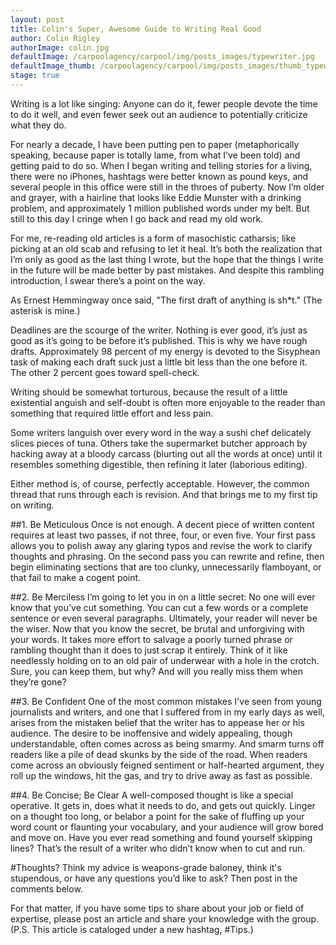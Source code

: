 ```yaml
--- 
layout: post
title: Colin's Super, Awesome Guide to Writing Real Good
author: Colin Rigley
authorImage: colin.jpg
defaultImage: /carpoolagency/carpool/img/posts_images/typewriter.jpg
defaultImage_thumb: /carpoolagency/carpool/img/posts_images/thumb_typewriter.jpg
stage: true
---
```

Writing is a lot like singing: Anyone can do it, fewer people devote the time to do it well, and even fewer seek out an audience to potentially criticize what they do.

<!--more-->

For nearly a decade, I have been putting pen to paper (metaphorically speaking, because paper is totally lame, from what I’ve been told) and getting paid to do so. When I began writing and telling stories for a living, there were no iPhones, hashtags were better known as pound keys, and several people in this office were still in the throes of puberty. Now I’m older and grayer, with a hairline that looks like Eddie Munster with a drinking problem, and approximately 1 million published words under my belt. But still to this day I cringe when I go back and read my old work.

For me, re-reading old articles is a form of masochistic catharsis; like picking at an old scab and refusing to let it heal. It’s both the realization that I’m only as good as the last thing I wrote, but the hope that the things I write in the future will be made better by past mistakes. And despite this rambling introduction, I swear there’s a point on the way.

As Ernest Hemmingway once said, "The first draft of anything is sh*t." (The asterisk is mine.)

Deadlines are the scourge of the writer. Nothing is ever good, it’s just as good as it’s going to be before it’s published. This is why we have rough drafts. Approximately 98 percent of my energy is devoted to the Sisyphean task of making each draft suck just a little bit less than the one before it. The other 2 percent goes toward spell-check.

Writing should be somewhat torturous, because the result of a little existential anguish and self-doubt is often more enjoyable to the reader than something that required little effort and less pain.

Some writers languish over every word in the way a sushi chef delicately slices pieces of tuna. Others take the supermarket butcher approach by hacking away at a bloody carcass (blurting out all the words at once) until it resembles something digestible, then refining it later (laborious editing).

Either method is, of course, perfectly acceptable. However, the common thread that runs through each is revision. And that brings me to my first tip on writing.

##1. Be Meticulous
Once is not enough. A decent piece of written content requires at least two passes, if not three, four, or even five. Your first pass allows you to polish away any glaring typos and revise the work to clarify thoughts and phrasing. On the second pass you can rewrite and refine, then begin eliminating sections that are too clunky, unnecessarily flamboyant, or that fail to make a cogent point.

##2. Be Merciless
I’m going to let you in on a little secret: No one will ever know that you’ve cut something. You can cut a few words or a complete sentence or even several paragraphs. Ultimately, your reader will never be the wiser. Now that you know the secret, be brutal and unforgiving with your words. It takes more effort to salvage a poorly turned phrase or rambling thought than it does to just scrap it entirely. Think of it like needlessly holding on to an old pair of underwear with a hole in the crotch. Sure, you can keep them, but why? And will you really miss them when they’re gone?

##3. Be Confident
One of the most common mistakes I've seen from young journalists and writers, and one that I suffered from in my early days as well, arises from the mistaken belief that the writer has to appease her or his audience. The desire to be inoffensive and widely appealing, though understandable, often comes across as being smarmy. And smarm turns off readers like a pile of dead skunks by the side of the road. When readers come across an obviously feigned sentiment or half-hearted argument, they roll up the windows, hit the gas, and try to drive away as fast as possible.

##4. Be Concise; Be Clear
A well-composed thought is like a special operative. It gets in, does what it needs to do, and gets out quickly. Linger on a thought too long, or belabor a point for the sake of fluffing up your word count or flaunting your vocabulary, and your audience will grow bored and move on. Have you ever read something and found yourself skipping lines? That’s the result of a writer who didn’t know when to cut and run.

#Thoughts?
Think my advice is weapons-grade baloney, think it's stupendous, or have any questions you’d like to ask? Then post in the comments below.

For that matter, if you have some tips to share about your job or field of expertise, please post an article and share your knowledge with the group. (P.S. This article is cataloged under a new hashtag, \#Tips.)